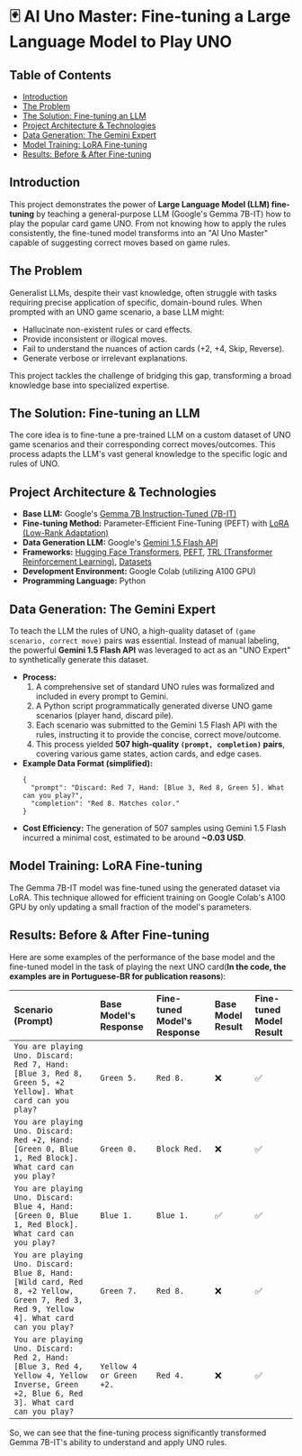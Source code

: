 # 🃏 AI Uno Master: Fine-tuning a Large Language Model to Play UNO

## Table of Contents
- [Introduction](#introduction)
- [The Problem](#the-problem)
- [The Solution: Fine-tuning an LLM](#the-solution-fine-tuning-an-llm)
- [Project Architecture & Technologies](#project-architecture--technologies)
- [Data Generation: The Gemini Expert](#data-generation-the-gemini-expert)
- [Model Training: LoRA Fine-tuning](#model-training-lora-fine-tuning)
- [Results: Before & After Fine-tuning](#results-before--after-fine-tuning)

## Introduction

This project demonstrates the power of **Large Language Model (LLM) fine-tuning** by teaching a general-purpose LLM (Google's Gemma 7B-IT) how to play the popular card game UNO. From not knowing how to apply the rules consistently, the fine-tuned model transforms into an "AI Uno Master" capable of suggesting correct moves based on game rules.

## The Problem

Generalist LLMs, despite their vast knowledge, often struggle with tasks requiring precise application of specific, domain-bound rules. When prompted with an UNO game scenario, a base LLM might:
- Hallucinate non-existent rules or card effects.
- Provide inconsistent or illogical moves.
- Fail to understand the nuances of action cards (+2, +4, Skip, Reverse).
- Generate verbose or irrelevant explanations.

This project tackles the challenge of bridging this gap, transforming a broad knowledge base into specialized expertise.

## The Solution: Fine-tuning an LLM

The core idea is to fine-tune a pre-trained LLM on a custom dataset of UNO game scenarios and their corresponding correct moves/outcomes. This process adapts the LLM's vast general knowledge to the specific logic and rules of UNO.

## Project Architecture & Technologies

- **Base LLM:** Google's [Gemma 7B Instruction-Tuned (7B-IT)](https://huggingface.co/google/gemma-7b-it)
- **Fine-tuning Method:** Parameter-Efficient Fine-Tuning (PEFT) with [LoRA (Low-Rank Adaptation)](https://arxiv.org/abs/2106.09685)
- **Data Generation LLM:** Google's [Gemini 1.5 Flash API](https://ai.google.dev/models/gemini)
- **Frameworks:** [Hugging Face Transformers](https://huggingface.co/docs/transformers/index), [PEFT](https://huggingface.co/docs/peft/index), [TRL (Transformer Reinforcement Learning)](https://huggingface.co/docs/trl/index), [Datasets](https://huggingface.co/docs/datasets/index)
- **Development Environment:** Google Colab (utilizing A100 GPU)
- **Programming Language:** Python

## Data Generation: The Gemini Expert

To teach the LLM the rules of UNO, a high-quality dataset of `(game scenario, correct move)` pairs was essential. Instead of manual labeling, the powerful **Gemini 1.5 Flash API** was leveraged to act as an "UNO Expert" to synthetically generate this dataset.

- **Process:**
    1.  A comprehensive set of standard UNO rules was formalized and included in every prompt to Gemini.
    2.  A Python script programmatically generated diverse UNO game scenarios (player hand, discard pile).
    3.  Each scenario was submitted to the Gemini 1.5 Flash API with the rules, instructing it to provide the concise, correct move/outcome.
    4.  This process yielded **507 high-quality `(prompt, completion)` pairs**, covering various game states, action cards, and edge cases.
- **Example Data Format (simplified):**
    ```
    {
      "prompt": "Discard: Red 7, Hand: [Blue 3, Red 8, Green 5]. What can you play?",
      "completion": "Red 8. Matches color."
    }
    ```
- **Cost Efficiency:** The generation of 507 samples using Gemini 1.5 Flash incurred a minimal cost, estimated to be around **~0.03 USD**.

## Model Training: LoRA Fine-tuning

The Gemma 7B-IT model was fine-tuned using the generated dataset via LoRA. This technique allowed for efficient training on Google Colab's A100 GPU by only updating a small fraction of the model's parameters.


## Results: Before & After Fine-tuning

Here are some examples of the performance of the base model and the fine-tuned model in the task of playing the next UNO card(**In the code, the examples are in Portuguese-BR for publication reasons**):

| Scenario (Prompt) | Base Model's Response | Fine-tuned Model's Response | Base Model Result | Fine-tuned Model Result |
| :------------------------------------------------------------------------------------------------------------------------------------------------------------------------------------------------------------------- | :------------------------------------------------------------------------------- | :---------------------------------- | :---------------- | :---------------------- |
| `You are playing Uno. Discard: Red 7, Hand: [Blue 3, Red 8, Green 5, +2 Yellow]. What card can you play?` | `Green 5.` | `Red 8.` | ❌ | ✅ |
| `You are playing Uno. Discard: Red +2, Hand: [Green 0, Blue 1, Red Block]. What card can you play?` | `Green 0.` | `Block Red.` | ❌ | ✅ |
| `You are playing Uno. Discard: Blue 4, Hand: [Green 0, Blue 1, Red Block]. What card can you play?` | `Blue 1.` | `Blue 1.` | ✅ | ✅ |
| `You are playing Uno. Discard: Blue 8, Hand: [Wild card, Red 8, +2 Yellow, Green 7, Red 3, Red 9, Yellow 4]. What card can you play?` | `Green 7.` | `Red 8.` | ❌ | ✅ |
| `You are playing Uno. Discard: Red 2, Hand: [Blue 3, Red 4, Yellow 4, Yellow Inverse, Green +2, Blue 6, Red 3]. What card can you play?` | `Yellow 4 or Green +2.` | `Red 4.` | ❌ | ✅ |

So, we can see that the fine-tuning process significantly transformed Gemma 7B-IT's ability to understand and apply UNO rules.
